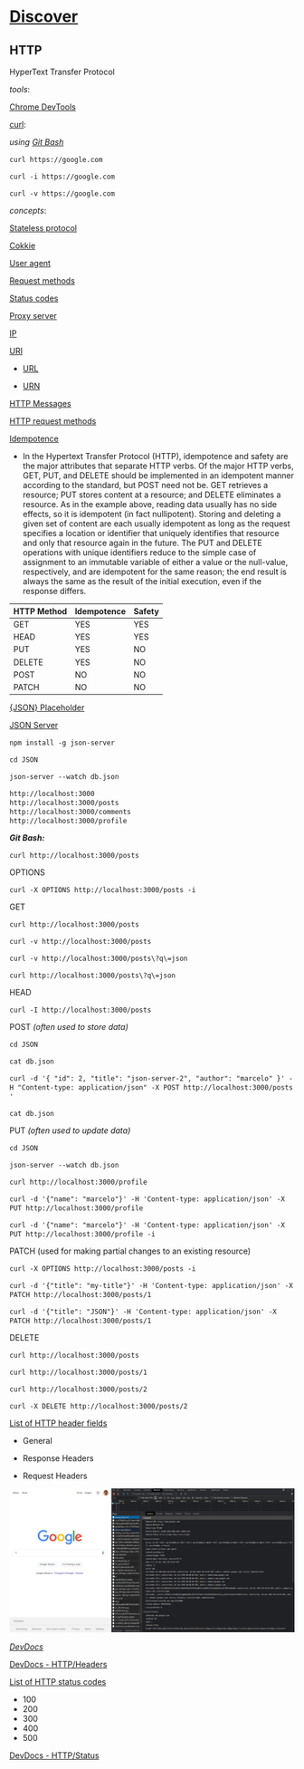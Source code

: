 # [Discover](https://app.rocketseat.com.br/discover)  

## HTTP

HyperText Transfer Protocol  

_tools_:  

[Chrome DevTools](https://developer.chrome.com/docs/devtools/)  

[curl](https://curl.se/):  

_using [Git Bash](https://git-scm.com/download/win)_  

```
curl https://google.com
```

```
curl -i https://google.com
```

```
curl -v https://google.com
```

_concepts_:  

[Stateless protocol](https://en.wikipedia.org/wiki/Stateless_protocol)  

[Cokkie](https://en.wikipedia.org/wiki/HTTP_cookie)  

[User agent](https://en.wikipedia.org/wiki/User_agent)  

[Request methods](https://en.wikipedia.org/wiki/Hypertext_Transfer_Protocol#Request_methods)  

[Status codes](https://en.wikipedia.org/wiki/List_of_HTTP_status_codes)  

[Proxy server](https://en.wikipedia.org/wiki/Proxy_server)  

[IP](https://en.wikipedia.org/wiki/Internet_Protocol)  

[URI](https://en.wikipedia.org/wiki/Uniform_Resource_Identifier)  

- [URL](https://en.wikipedia.org/wiki/URL)  

- [URN](https://en.wikipedia.org/wiki/Uniform_Resource_Name)  

[HTTP Messages](https://developer.mozilla.org/en-US/docs/Web/HTTP/Messages)  

[HTTP request methods](https://developer.mozilla.org/en-US/docs/Web/HTTP/Methods)  

[Idempotence](https://en.wikipedia.org/wiki/Idempotence)  

- In the Hypertext Transfer Protocol (HTTP), idempotence and safety are the major attributes that separate HTTP verbs. Of the major HTTP verbs, GET, PUT, and DELETE should be implemented in an idempotent manner according to the standard, but POST need not be. GET retrieves a resource; PUT stores content at a resource; and DELETE eliminates a resource. As in the example above, reading data usually has no side effects, so it is idempotent (in fact nullipotent). Storing and deleting a given set of content are each usually idempotent as long as the request specifies a location or identifier that uniquely identifies that resource and only that resource again in the future. The PUT and DELETE operations with unique identifiers reduce to the simple case of assignment to an immutable variable of either a value or the null-value, respectively, and are idempotent for the same reason; the end result is always the same as the result of the initial execution, even if the response differs.  

HTTP Method | Idempotence |    Safety
----------- | ----------- | -----------
GET         |     YES     |     YES    
HEAD        |     YES     |     YES    
PUT         |     YES     |     NO     
DELETE      |     YES     |     NO     
POST        |     NO      |     NO     
PATCH       |     NO      |     NO     

[{JSON} Placeholder](http://jsonplaceholder.typicode.com/)

[JSON Server](https://github.com/typicode/json-server)  

```
npm install -g json-server
```

```
cd JSON
```

```
json-server --watch db.json
```

```
http://localhost:3000
http://localhost:3000/posts
http://localhost:3000/comments
http://localhost:3000/profile
```

**_Git Bash:_**

```
curl http://localhost:3000/posts
```

OPTIONS

```
curl -X OPTIONS http://localhost:3000/posts -i
```

GET

```
curl http://localhost:3000/posts
```

```
curl -v http://localhost:3000/posts
```

```
curl -v http://localhost:3000/posts\?q\=json
```

```
curl http://localhost:3000/posts\?q\=json
```

HEAD

```
curl -I http://localhost:3000/posts
```

POST _(often used to store data)_

```
cd JSON
```

```
cat db.json
```

```
curl -d '{ "id": 2, "title": "json-server-2", "author": "marcelo" }' -H "Content-type: application/json" -X POST http://localhost:3000/posts
'
```

```
cat db.json
```

PUT _(often used to update data)_

```
cd JSON
```

```
json-server --watch db.json
```

```
curl http://localhost:3000/profile
```

```
curl -d '{"name": "marcelo"}' -H 'Content-type: application/json' -X PUT http://localhost:3000/profile
```

```
curl -d '{"name": "marcelo"}' -H 'Content-type: application/json' -X PUT http://localhost:3000/profile -i
```

PATCH (used for making partial changes to an existing resource)

```
curl -X OPTIONS http://localhost:3000/posts -i
```

```
curl -d '{"title": "my-title"}' -H 'Content-type: application/json' -X PATCH http://localhost:3000/posts/1
```

```
curl -d '{"title": "JSON"}' -H 'Content-type: application/json' -X PATCH http://localhost:3000/posts/1
```

DELETE

```
curl http://localhost:3000/posts
```

```
curl http://localhost:3000/posts/1
```

```
curl http://localhost:3000/posts/2
```

```
curl -X DELETE http://localhost:3000/posts/2
```

[List of HTTP header fields](https://en.wikipedia.org/wiki/List_of_HTTP_header_fields)  

- General

- Response Headers

- Request Headers

![devtools](README_img_headers.PNG)

[*DevDocs*](https://devdocs.io/)  

[DevDocs - HTTP/Headers](https://devdocs.io/http-headers/)  

[List of HTTP status codes](https://en.wikipedia.org/wiki/List_of_HTTP_status_codes)  

- 100
- 200
- 300
- 400
- 500

[DevDocs - HTTP/Status](https://devdocs.io/http-status/)  